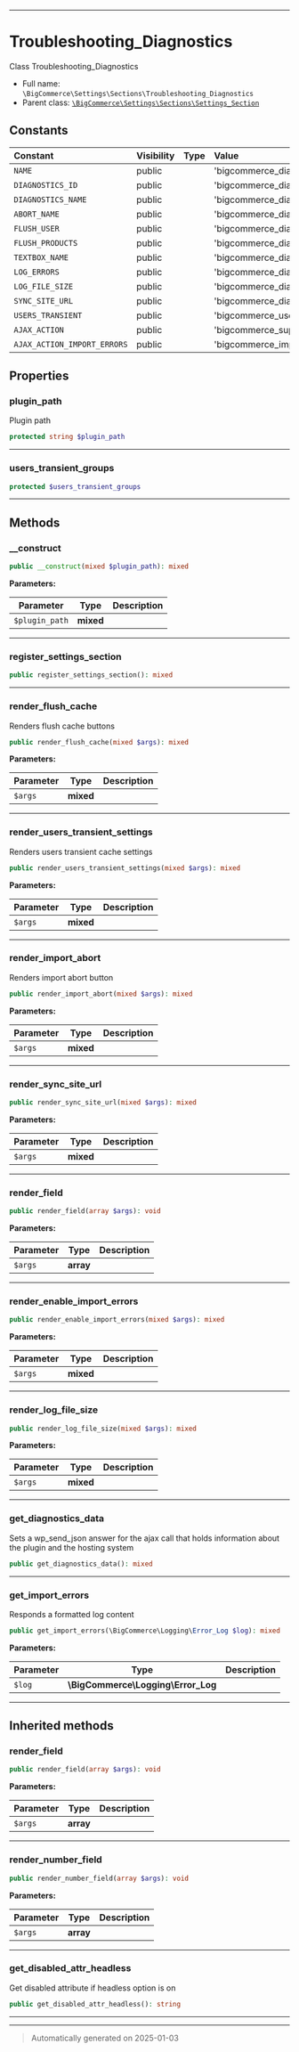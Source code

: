 ***

# Troubleshooting_Diagnostics

Class Troubleshooting_Diagnostics



* Full name: `\BigCommerce\Settings\Sections\Troubleshooting_Diagnostics`
* Parent class: [`\BigCommerce\Settings\Sections\Settings_Section`](./classes/BigCommerce/Settings/Sections/Settings_Section.md)


## Constants

| Constant | Visibility | Type | Value |
|:---------|:-----------|:-----|:------|
|`NAME`|public| |&#039;bigcommerce_diagnostics&#039;|
|`DIAGNOSTICS_ID`|public| |&#039;bigcommerce_diagnostics_id&#039;|
|`DIAGNOSTICS_NAME`|public| |&#039;bigcommerce_diagnostics_name&#039;|
|`ABORT_NAME`|public| |&#039;bigcommerce_diagnostics_import_abort&#039;|
|`FLUSH_USER`|public| |&#039;bigcommerce_diagnostics_cache_user&#039;|
|`FLUSH_PRODUCTS`|public| |&#039;bigcommerce_diagnostics_cache_products&#039;|
|`TEXTBOX_NAME`|public| |&#039;bigcommerce_diagnostics_output&#039;|
|`LOG_ERRORS`|public| |&#039;bigcommerce_diagnostics_log_import_errors&#039;|
|`LOG_FILE_SIZE`|public| |&#039;bigcommerce_diagnostics_log_file_size&#039;|
|`SYNC_SITE_URL`|public| |&#039;bigcommerce_diagnostics_sync_site_url&#039;|
|`USERS_TRANSIENT`|public| |&#039;bigcommerce_users_transient_interval&#039;|
|`AJAX_ACTION`|public| |&#039;bigcommerce_support_data&#039;|
|`AJAX_ACTION_IMPORT_ERRORS`|public| |&#039;bigcommerce_import_errors_log&#039;|

## Properties


### plugin_path

Plugin path

```php
protected string $plugin_path
```







***

### users_transient_groups



```php
protected $users_transient_groups
```







***

## Methods


### __construct



```php
public __construct(mixed $plugin_path): mixed
```








**Parameters:**

| Parameter | Type | Description |
|-----------|------|-------------|
| `$plugin_path` | **mixed** |  |





***

### register_settings_section



```php
public register_settings_section(): mixed
```












***

### render_flush_cache

Renders flush cache buttons

```php
public render_flush_cache(mixed $args): mixed
```








**Parameters:**

| Parameter | Type | Description |
|-----------|------|-------------|
| `$args` | **mixed** |  |





***

### render_users_transient_settings

Renders users transient cache settings

```php
public render_users_transient_settings(mixed $args): mixed
```








**Parameters:**

| Parameter | Type | Description |
|-----------|------|-------------|
| `$args` | **mixed** |  |





***

### render_import_abort

Renders import abort button

```php
public render_import_abort(mixed $args): mixed
```








**Parameters:**

| Parameter | Type | Description |
|-----------|------|-------------|
| `$args` | **mixed** |  |





***

### render_sync_site_url



```php
public render_sync_site_url(mixed $args): mixed
```








**Parameters:**

| Parameter | Type | Description |
|-----------|------|-------------|
| `$args` | **mixed** |  |





***

### render_field



```php
public render_field(array $args): void
```








**Parameters:**

| Parameter | Type | Description |
|-----------|------|-------------|
| `$args` | **array** |  |





***

### render_enable_import_errors



```php
public render_enable_import_errors(mixed $args): mixed
```








**Parameters:**

| Parameter | Type | Description |
|-----------|------|-------------|
| `$args` | **mixed** |  |





***

### render_log_file_size



```php
public render_log_file_size(mixed $args): mixed
```








**Parameters:**

| Parameter | Type | Description |
|-----------|------|-------------|
| `$args` | **mixed** |  |





***

### get_diagnostics_data

Sets a wp_send_json answer for the ajax call that holds
information about the plugin and the hosting system

```php
public get_diagnostics_data(): mixed
```












***

### get_import_errors

Responds a formatted log content

```php
public get_import_errors(\BigCommerce\Logging\Error_Log $log): mixed
```








**Parameters:**

| Parameter | Type | Description |
|-----------|------|-------------|
| `$log` | **\BigCommerce\Logging\Error_Log** |  |





***


## Inherited methods


### render_field



```php
public render_field(array $args): void
```








**Parameters:**

| Parameter | Type | Description |
|-----------|------|-------------|
| `$args` | **array** |  |





***

### render_number_field



```php
public render_number_field(array $args): void
```








**Parameters:**

| Parameter | Type | Description |
|-----------|------|-------------|
| `$args` | **array** |  |





***

### get_disabled_attr_headless

Get disabled attribute if headless option is on

```php
public get_disabled_attr_headless(): string
```












***


***
> Automatically generated on 2025-01-03
